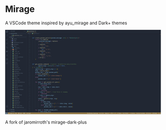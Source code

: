 # Mirage

A VSCode theme inspired by ayu_mirage and Dark+ themes

![preview](https://raw.githubusercontent.com/Mohamed-elg/mirage/main/preview.png)

A fork of jaromirroth's mirage-dark-plus
